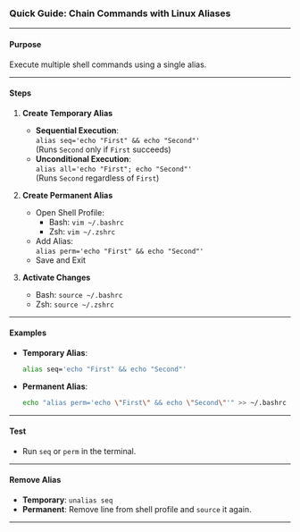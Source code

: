 ### Quick Guide: Chain Commands with Linux Aliases

---
#### **Purpose**
Execute multiple shell commands using a single alias.

---
#### **Steps**

1. **Create Temporary Alias**
    - **Sequential Execution**:  
      `alias seq='echo "First" && echo "Second"'`  
      (Runs `Second` only if `First` succeeds)
    - **Unconditional Execution**:  
      `alias all='echo "First"; echo "Second"'`  
      (Runs `Second` regardless of `First`)

2. **Create Permanent Alias**
    - Open Shell Profile:  
      - Bash: `vim ~/.bashrc`  
      - Zsh: `vim ~/.zshrc`
    - Add Alias:  
      `alias perm='echo "First" && echo "Second"'`
    - Save and Exit

3. **Activate Changes**
    - Bash: `source ~/.bashrc`  
    - Zsh: `source ~/.zshrc`

---

#### **Examples**

- **Temporary Alias**:  
  ```bash
  alias seq='echo "First" && echo "Second"'
  ```
- **Permanent Alias**:  
  ```bash
  echo "alias perm='echo \"First\" && echo \"Second\"'" >> ~/.bashrc
  ```

---

#### **Test**

- Run `seq` or `perm` in the terminal.

---

#### **Remove Alias**

- **Temporary**: `unalias seq`
- **Permanent**: Remove line from shell profile and `source` it again.

---
